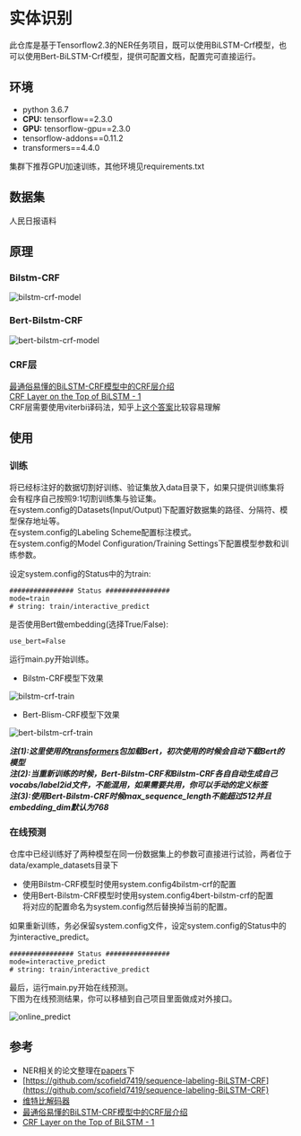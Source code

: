 # 实体识别
此仓库是基于Tensorflow2.3的NER任务项目，既可以使用BiLSTM-Crf模型，也可以使用Bert-BiLSTM-Crf模型，提供可配置文档，配置完可直接运行。

## 环境
* python 3.6.7
* **CPU:** tensorflow==2.3.0
* **GPU:** tensorflow-gpu==2.3.0
* tensorflow-addons==0.11.2
* transformers==4.4.0

集群下推荐GPU加速训练，其他环境见requirements.txt

## 数据集
人民日报语料

## 原理 
### Bilstm-CRF

![bilstm-crf-model](https://img-blog.csdnimg.cn/20200913195805943.png) 

### Bert-Bilstm-CRF

![bert-bilstm-crf-model](https://img-blog.csdnimg.cn/20200913195805897.png) 
 
### CRF层
[最通俗易懂的BiLSTM-CRF模型中的CRF层介绍](https://zhuanlan.zhihu.com/p/44042528)  
[CRF Layer on the Top of BiLSTM - 1](https://createmomo.github.io/2017/09/12/CRF_Layer_on_the_Top_of_BiLSTM_1/)  
CRF层需要使用viterbi译码法，知乎上[这个答案](https://www.zhihu.com/question/20136144)比较容易理解    

## 使用
### 训练
将已经标注好的数据切割好训练、验证集放入data目录下，如果只提供训练集将会有程序自己按照9:1切割训练集与验证集。  
在system.config的Datasets(Input/Output)下配置好数据集的路径、分隔符、模型保存地址等。  
在system.config的Labeling Scheme配置标注模式。  
在system.config的Model Configuration/Training Settings下配置模型参数和训练参数。  

设定system.config的Status中的为train:
```
################ Status ################
mode=train
# string: train/interactive_predict
```

是否使用Bert做embedding(选择True/False):
```
use_bert=False
```

运行main.py开始训练。  

* Bilstm-CRF模型下效果

![bilstm-crf-train](https://img-blog.csdnimg.cn/2020091319580672.png)  

* Bert-Blism-CRF模型下效果

![bert-bilstm-crf-train](https://img-blog.csdnimg.cn/20200913200450351.png)  

***注(1):这里使用的[transformers](https://github.com/huggingface/transformers)包加载Bert，初次使用的时候会自动下载Bert的模型***  
***注(2):当重新训练的时候，Bert-Bilstm-CRF和Bilstm-CRF各自自动生成自己vocabs/label2id文件，不能混用，如果需要共用，你可以手动的定义标签***   
***注(3):使用Bert-Bilstm-CRF时候max_sequence_length不能超过512并且embedding_dim默认为768***

### 在线预测
仓库中已经训练好了两种模型在同一份数据集上的参数可直接进行试验，两者位于data/example_datasets目录下  
* 使用Bilstm-CRF模型时使用system.config4bilstm-crf的配置
* 使用Bert-Bilstm-CRF模型时使用system.config4bert-bilstm-crf的配置   
将对应的配置命名为system.config然后替换掉当前的配置。  

如果重新训练，务必保留system.config文件，设定system.config的Status中的为interactive_predict。 
```
################ Status ################
mode=interactive_predict
# string: train/interactive_predict
```
最后，运行main.py开始在线预测。   
下图为在线预测结果，你可以移植到自己项目里面做成对外接口。    

![online_predict](https://img-blog.csdnimg.cn/202009131958050.png)  

## 参考
+ NER相关的论文整理在[papers](papers)下
+ [https://github.com/scofield7419/sequence-labeling-BiLSTM-CRF](https://github.com/scofield7419/sequence-labeling-BiLSTM-CRF)
+ [维特比解码器](https://www.zhihu.com/question/20136144)
+ [最通俗易懂的BiLSTM-CRF模型中的CRF层介绍](https://zhuanlan.zhihu.com/p/44042528)
+ [CRF Layer on the Top of BiLSTM - 1](https://createmomo.github.io/2017/09/12/CRF_Layer_on_the_Top_of_BiLSTM_1/)